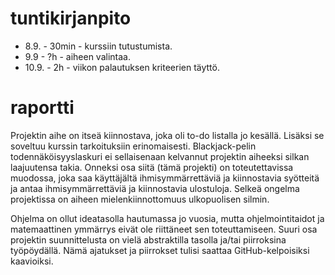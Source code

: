 # tuntikirjanpito
* 8.9. - 30min - kurssiin tutustumista.
* 9.9 - ?h - aiheen valintaa.
* 10.9. - 2h - viikon palautuksen kriteerien täyttö.

# raportti

Projektin aihe on itseä kiinnostava, joka oli to-do listalla jo kesällä. Lisäksi se soveltuu kurssin tarkoituksiin erinomaisesti. Blackjack-pelin todennäköisyyslaskuri ei sellaisenaan kelvannut projektin aiheeksi silkan laajuutensa takia.
Onneksi osa siitä (tämä projekti) on toteutettavissa muodossa, joka saa käyttäjältä ihmisymmärrettäviä ja kiinnostavia syötteitä ja antaa ihmisymmärrettäviä ja kiinnostavia ulostuloja.
Selkeä ongelma projektissa on aiheen mielenkiinnottomuus ulkopuolisen silmin.


Ohjelma on ollut ideatasolla hautumassa jo vuosia, mutta ohjelmointitaidot ja matemaattinen ymmärrys eivät ole riittäneet sen toteuttamiseen.
Suuri osa projektin suunnittelusta on vielä abstraktilla tasolla ja/tai piirroksina työpöydällä.
Nämä ajatukset ja piirrokset tulisi saattaa GitHub-kelpoisiksi kaavioiksi.
